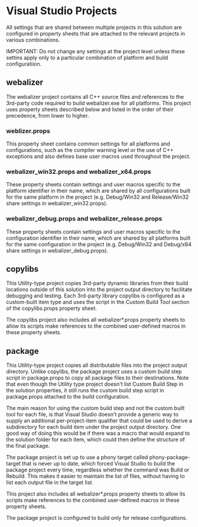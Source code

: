 # Visual Studio Projects

All settings that are shared between multiple projects in this solution are configured 
in property sheets that are attached to the relevant projects in various combinations. 

IMPORTANT: Do not change any settings at the project level unless these settins apply 
only to a particular combination of platform and build configuratiion.

## webalizer

The webalizer project contains all C++ source files and references to the 3rd-party 
code required to build webalizer.exe for all platforms. This project uses property 
sheets described below and listed in the order of their precedence, from lower to 
higher.

### weblizer.props

This property sheet contains common settings for all platforms and configurations, 
such as the compiler warning level or the use of C++ exceptions and also defines 
base user macros used throughout the project.

### webalizer_win32.props and webalizer_x64.props

These property sheets contain settings and user macros specific to the platform 
identifier in their name, which are shared by all configurations built for the 
same platform in the project (e.g. Debug/Win32 and Release/Win32 share settings 
in webalizer_win32.props).

### webalizer_debug.props and webalizer_release.props

These property sheets contain settings and user macros specific to the configuration 
identifier in their name, which are shared by all platforms built for the same 
configuration in the project (e.g. Debug/Win32 and Debug/x64 share settings in 
webalizer_debug.props).

## copylibs

This Utility-type project copies 3rd-party dynamic libraries from their build locations 
outside of this solution into the project output directory to facilitate debugging and
testing. Each 3rd-party library copylibs is configured as a custom-built item type and 
uses the script in the Custom Build Tool section of the copylibs.props property sheet.

The copylibs project also includes all webalizer*.props property sheets to allow its
scripts make references to the combined user-defined macros in these property sheets.

## package

This Utility-type project copies all distributable files into the project output directory.
Unlike copylibs, the package project uses a custom build step script in package.props to 
copy all package files to their destinations. Note that even though the Utility type project
doesn't list Custom Build Step in the solution properties, it still runs the custom build 
step script in package.props attached to the build configuration.

The main reason for using the custom build step and not the custom built tool for each file, 
is that Visual Studio doesn't provide a generic way to supply an additional per-project-item 
qualifier that could be used to derive a subdirectory for each build item under the project 
output directory. One good way of doing this would be if there was a macro that would expand 
to the solution folder for each item, which could then define the structure of the final 
package.

The package project is set up to use a phony target called phony-package-target that is never
up to date, which forced Visual Studio to build the package project every time, regardless
whether the command was Build or Rebuild. This makes it easier to maintain the list of files,
without having to list each output file in the target list.

This project also includes all webalizer*.props property sheets to allow its scripts make 
references to the combined user-defined macros in these property sheets.

The package project is configured to build only for release configurations.